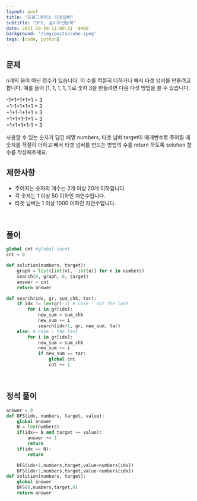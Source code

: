 ```yaml
---
layout: post
title: "프로그래머스 타겟넘버"
subtitle: "DFS, 깊이우선탐색"
date: 2021-10-20 11:09:31 -0400
background: '/img/posts/cube.jpeg'
tags: [code, python]
---
```

## 문제
n개의 음이 아닌 정수가 있습니다. 이 수를 적절히 더하거나 빼서 타겟 넘버를 만들려고 합니다. 예를 들어 [1, 1, 1, 1, 1]로 숫자 3을 만들려면 다음 다섯 방법을 쓸 수 있습니다.

-1+1+1+1+1 = 3   
+1-1+1+1+1 = 3   
+1+1-1+1+1 = 3   
+1+1+1-1+1 = 3   
+1+1+1+1-1 = 3   

사용할 수 있는 숫자가 담긴 배열 numbers, 타겟 넘버 target이 매개변수로 주어질 때 숫자를 적절히 더하고 빼서 타겟 넘버를 만드는 방법의 수를 return 하도록 solution 함수를 작성해주세요.



## 제한사항
* 주어지는 숫자의 개수는 2개 이상 20개 이하입니다.
* 각 숫자는 1 이상 50 이하인 자연수입니다.
* 타겟 넘버는 1 이상 1000 이하인 자연수입니다.

<br>

## 풀이

``` python
global cnt #global count
cnt = 0

def solution(numbers, target):
    graph = list([int(n), -int(n)] for n in numbers)
    search(0, graph, 0, target)
    answer = cnt
    return answer

def search(idx, gr, sum_chk, tar):
    if idx != len(gr)-1: # case : not the last
        for i in gr[idx]:
            new_sum = sum_chk
            new_sum += i
            search(idx+1, gr, new_sum, tar)
    else: # case : the last
        for i in gr[idx]:
            new_sum = sum_chk            
            new_sum += i
            if new_sum == tar:
                global cnt 
                cnt += 1
```
<br>

## 정석 풀이
``` python
answer = 0
def DFS(idx, numbers, target, value):
    global answer
    N = len(numbers)
    if(idx== N and target == value):
        answer += 1
        return
    if(idx == N):
        return

    DFS(idx+1,numbers,target,value+numbers[idx])
    DFS(idx+1,numbers,target,value-numbers[idx])
def solution(numbers, target):
    global answer
    DFS(0,numbers,target,0)
    return answer
```
